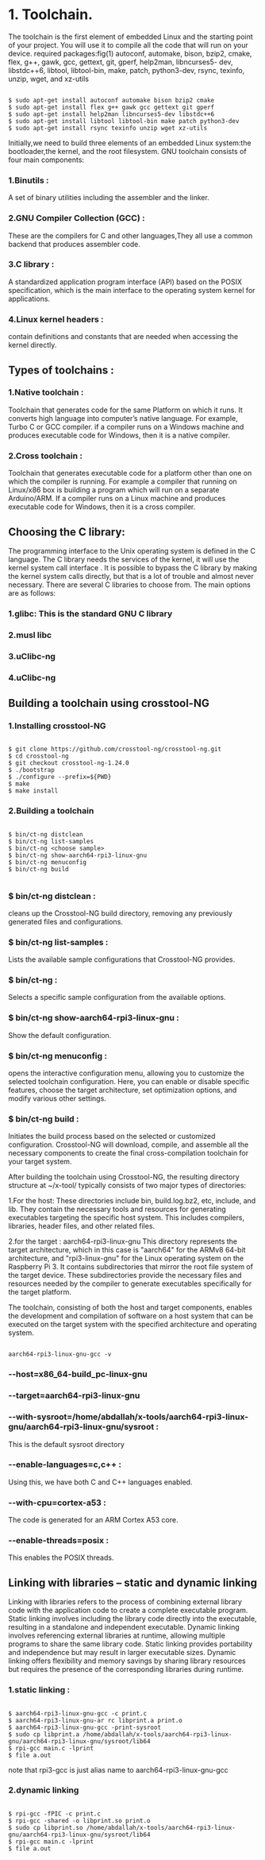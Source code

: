 # 1. Toolchain.

The toolchain is the first element of embedded Linux and the starting point of your project.
You will use it to compile all the code that will run on your device. 
required packages:fig(1)
autoconf, automake, bison, bzip2, cmake,
flex, g++, gawk, gcc, gettext, git, gperf, help2man, libncurses5-
dev, libstdc++6, libtool, libtool-bin, make, patch, python3-dev,
rsync, texinfo, unzip, wget, and xz-utils



```shell

$ sudo apt-get install autoconf automake bison bzip2 cmake 
$ sudo apt-get install flex g++ gawk gcc gettext git gperf 
$ sudo apt-get install help2man libncurses5-dev libstdc++6 
$ sudo apt-get install libtool libtool-bin make patch python3-dev 
$ sudo apt-get install rsync texinfo unzip wget xz-utils

```
Initially,we need to build three elements of an embedded Linux system:the bootloader,the kernel, and the root filesystem. 
GNU toolchain consists of four main components:
### 1.Binutils : 
A set of binary utilities including the assembler and the linker.
### 2.GNU Compiler Collection (GCC) :
These are the compilers for C and other languages,They all use a common backend that produces assembler code.
### 3.C library :
A standardized application program interface (API) based on the
POSIX specification, which is the main interface to the operating system kernel for applications.
### 4.Linux kernel headers :
contain definitions and constants that are needed when accessing the kernel directly. 



## Types of toolchains : 
### 1.Native toolchain :
Toolchain that generates code for the same Platform on which it runs. It converts high language into computer’s native language.
For example, Turbo C or GCC compiler. if a compiler runs on a Windows machine and produces executable code for Windows, then it is a native compiler.
### 2.Cross toolchain : 
Toolchain that generates executable code for a platform other than one on which the compiler is running. 
For example a compiler that running on Linux/x86 box is building a program which will run on a separate Arduino/ARM.
If a compiler runs on a Linux machine and produces executable code for Windows, then it is a cross compiler. 



## Choosing the C library:
The programming interface to the Unix operating system is defined in the C language.
The C library needs the services of the kernel, it will use the kernel system call interface .
It is possible to bypass the C library by making the kernel system calls directly, but that is a lot of trouble and almost never necessary.
There are several C libraries to choose from. The main options are as follows:
### 1.glibc: This is the standard GNU C library
### 2.musl libc
### 3.uClibc-ng
### 4.uClibc-ng



## Building a toolchain using crosstool-NG
### 1.Installing crosstool-NG

```shell 

$ git clone https://github.com/crosstool-ng/crosstool-ng.git
$ cd crosstool-ng
$ git checkout crosstool-ng-1.24.0
$ ./bootstrap
$ ./configure --prefix=${PWD}
$ make
$ make install

```

### 2.Building a toolchain

```shell 

$ bin/ct-ng distclean          		
$ bin/ct-ng list-samples       	
$ bin/ct-ng <choose sample>    		
$ bin/ct-ng show-aarch64-rpi3-linux-gnu 
$ bin/ct-ng menuconfig         
$ bin/ct-ng build 


```

### $ bin/ct-ng distclean :		
cleans up the Crosstool-NG build directory, removing any previously generated files and configurations.
### $ bin/ct-ng list-samples :
Lists the available sample configurations that Crosstool-NG provides.
### $ bin/ct-ng <choose sample> : 
Selects a specific sample configuration from the available options.
### $ bin/ct-ng show-aarch64-rpi3-linux-gnu : 
Show the default configuration.
### $ bin/ct-ng menuconfig :        
opens the interactive configuration menu, allowing you to customize the selected toolchain configuration.
Here, you can enable or disable specific features, choose the target architecture, set optimization options, and modify various other settings.
### $ bin/ct-ng build : 
Initiates the build process based on the selected or customized configuration.
Crosstool-NG will download, compile, and assemble all the necessary components to create the final cross-compilation toolchain for your target system.



After building the toolchain using Crosstool-NG, the resulting directory structure at ~/x-tool/ typically consists of two major types of directories:

1.For the host: These directories include bin, build.log.bz2, etc, include, and lib. They contain the necessary tools and resources for generating executables targeting the specific host system. This includes compilers, libraries, header files, and other related files.

2.for the target : aarch64-rpi3-linux-gnu This directory represents the target architecture, which in this case is "aarch64" for the ARMv8 64-bit architecture, and "rpi3-linux-gnu" for the Linux operating system on the Raspberry Pi 3.
It contains subdirectories that mirror the root file system of the target device. These subdirectories provide the necessary files and resources needed by the compiler to generate executables specifically for the target platform.

The toolchain, consisting of both the host and target components, enables the development and compilation of software on a host system that can be executed on the target system with the specified architecture and operating system.

```shell

aarch64-rpi3-linux-gnu-gcc -v

```
### --host=x86_64-build_pc-linux-gnu  
### --target=aarch64-rpi3-linux-gnu
### --with-sysroot=/home/abdallah/x-tools/aarch64-rpi3-linux-gnu/aarch64-rpi3-linux-gnu/sysroot  :   
This is the default sysroot directory
### --enable-languages=c,c++ :
Using this, we have both C and C++ languages enabled.
### --with-cpu=cortex-a53 :
The code is generated for an ARM Cortex A53 core.
### --enable-threads=posix : 
This enables the POSIX threads.



## Linking with libraries – static and dynamic linking 

Linking with libraries refers to the process of combining external library code with the application code to create a complete executable program.
Static linking involves including the library code directly into the executable, resulting in a standalone and independent executable.
Dynamic linking involves referencing external libraries at runtime, allowing multiple programs to share the same library code.
Static linking provides portability and independence but may result in larger executable sizes.
Dynamic linking offers flexibility and memory savings by sharing library resources but requires the presence of the corresponding libraries during runtime.

### 1.static linking :

```shell

$ aarch64-rpi3-linux-gnu-gcc -c print.c
$ aarch64-rpi3-linux-gnu-ar rc libprint.a print.o
$ aarch64-rpi3-linux-gnu-gcc -print-sysroot 
$ sudo cp libprint.a /home/abdallah/x-tools/aarch64-rpi3-linux-gnu/aarch64-rpi3-linux-gnu/sysroot/lib64
$ rpi-gcc main.c -lprint
$ file a.out 

```

note that rpi3-gcc is just alias name to aarch64-rpi3-linux-gnu-gcc

### 2.dynamic linking 

```shell

$ rpi-gcc -fPIC -c print.c
$ rpi-gcc -shared -o libprint.so print.o
$ sudo cp libprint.so /home/abdallah/x-tools/aarch64-rpi3-linux-gnu/aarch64-rpi3-linux-gnu/sysroot/lib64
$ rpi-gcc main.c -lprint
$ file a.out 

```









